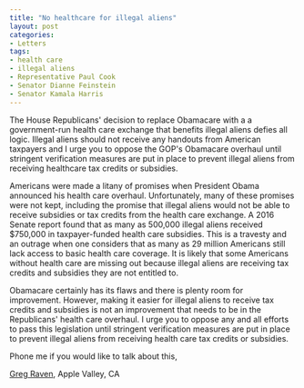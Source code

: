 ```yaml
---
title: "No healthcare for illegal aliens"
layout: post
categories:
- Letters
tags:
- health care
- illegal aliens
- Representative Paul Cook
- Senator Dianne Feinstein
- Senator Kamala Harris
---
```


The House Republicans' decision to replace Obamacare with a a government-run health care exchange that benefits illegal aliens defies all logic. Illegal aliens should not receive any handouts from American taxpayers and I urge you to oppose the GOP's Obamacare overhaul until stringent verification measures are put in place to prevent illegal aliens from receiving healthcare tax credits or subsidies.

Americans were made a litany of promises when President Obama announced his health care overhaul. Unfortunately, many of these promises were not kept, including the promise that illegal aliens would not be able to receive subsidies or tax credits from the health care exchange. A 2016 Senate report found that as many as 500,000 illegal aliens received $750,000 in taxpayer-funded health care subsidies. This is a travesty and an outrage when one considers that as many as 29 million Americans still lack access to basic health care coverage. It is likely that some Americans without health care are missing out because illegal aliens are receiving tax credits and subsidies they are not entitled to.

Obamacare certainly has its flaws and there is plenty room for improvement. However, making it easier for illegal aliens to receive tax credits and subsidies is not an improvement that needs to be in the Republicans' health care overhaul. I urge you to oppose any and all efforts to pass this legislation until stringent verification measures are put in place to prevent illegal aliens from receiving health care tax credits or subsidies.

Phone me if you would like to talk about this,

[Greg Raven](https://www.gregraven.org), Apple Valley, CA